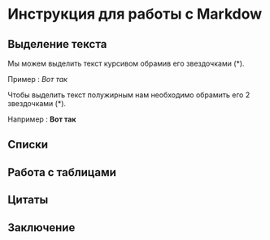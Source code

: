 # Инструкция для работы с Markdow

## Выделение текста

 Мы можем выделить текст курсивом обрамив его звездочками (*).
 
Пример : *Вот так*

 Чтобы выделить текст полужирным нам необходимо обрамить его 2 звездочками (*).

Например : **Вот так**

## Списки

## Работа с таблицами

## Цитаты

## Заключение

